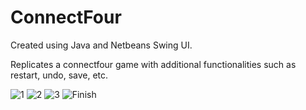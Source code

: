 # ConnectFour

Created using Java and Netbeans Swing UI.

Replicates a connectfour game with additional functionalities such as restart, undo, save, etc. 

![1](https://user-images.githubusercontent.com/33469633/95929596-3e28d780-0d79-11eb-8eb5-aa4fa053be5e.png)
![2](https://user-images.githubusercontent.com/33469633/95929719-8e079e80-0d79-11eb-82d0-1937072ff193.PNG)
![3](https://user-images.githubusercontent.com/33469633/95929759-9a8bf700-0d79-11eb-92a1-85fa1d041114.PNG)
![Finish](https://user-images.githubusercontent.com/33469633/95929763-9b248d80-0d79-11eb-970b-5247302ab71d.PNG)
